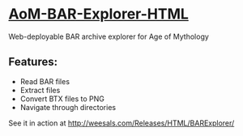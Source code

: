 [AoM-BAR-Explorer-HTML](http://weesals.com/Releases/HTML/BARExplorer/)
=====================

Web-deployable BAR archive explorer for Age of Mythology

## Features:

* Read BAR files
* Extract files
* Convert BTX files to PNG
* Navigate through directories

See it in action at http://weesals.com/Releases/HTML/BARExplorer/